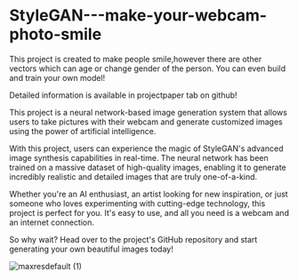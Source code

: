 # StyleGAN---make-your-webcam-photo-smile
This project is created to make people smile,however there are other vectors which can age or change gender of the person. You can even build and train your own model!

Detailed information is available in projectpaper tab on github!

This project is a neural network-based image generation system that allows users to take pictures with their webcam and generate customized images using the power of artificial intelligence.

With this project, users can experience the magic of StyleGAN's advanced image synthesis capabilities in real-time. The neural network has been trained on a massive dataset of high-quality images, enabling it to generate incredibly realistic and detailed images that are truly one-of-a-kind.

Whether you're an AI enthusiast, an artist looking for new inspiration, or just someone who loves experimenting with cutting-edge technology, this project is perfect for you. It's easy to use, and all you need is a webcam and an internet connection.

So why wait? Head over to the project's GitHub repository and start generating your own beautiful images today!



![maxresdefault (1)](https://user-images.githubusercontent.com/47353633/232508280-685ac9bf-5194-45d5-99c5-4a0dea082278.jpg)


